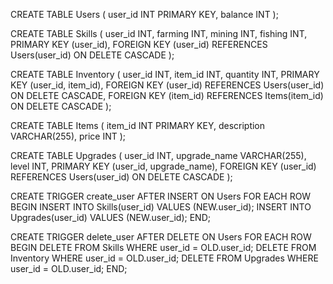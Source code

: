 CREATE TABLE Users (
    user_id INT PRIMARY KEY,
    balance INT
);

CREATE TABLE Skills (
    user_id INT,
    farming INT,
    mining INT,
    fishing INT,
    PRIMARY KEY (user_id),
    FOREIGN KEY (user_id) REFERENCES Users(user_id) ON DELETE CASCADE
);

CREATE TABLE Inventory (
    user_id INT,
    item_id INT,
    quantity INT,
    PRIMARY KEY (user_id, item_id),
    FOREIGN KEY (user_id) REFERENCES Users(user_id) ON DELETE CASCADE,
    FOREIGN KEY (item_id) REFERENCES Items(item_id) ON DELETE CASCADE
);

CREATE TABLE Items (
    item_id INT PRIMARY KEY,
    description VARCHAR(255),
    price INT
);

CREATE TABLE Upgrades (
    user_id INT,
    upgrade_name VARCHAR(255),
    level INT,
    PRIMARY KEY (user_id, upgrade_name),
    FOREIGN KEY (user_id) REFERENCES Users(user_id) ON DELETE CASCADE
);



CREATE TRIGGER create_user
AFTER INSERT ON Users
FOR EACH ROW
BEGIN
    INSERT INTO Skills(user_id) VALUES (NEW.user_id);
    INSERT INTO Upgrades(user_id) VALUES (NEW.user_id);
END;

CREATE TRIGGER delete_user
AFTER DELETE ON Users
FOR EACH ROW
BEGIN
    DELETE FROM Skills WHERE user_id = OLD.user_id;
    DELETE FROM Inventory WHERE user_id = OLD.user_id;
    DELETE FROM Upgrades WHERE user_id = OLD.user_id;
END;

